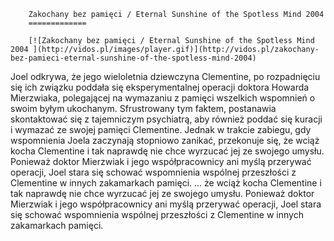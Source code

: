 
        Zakochany bez pamięci / Eternal Sunshine of the Spotless Mind 2004 
        =============
        
        [![Zakochany bez pamięci / Eternal Sunshine of the Spotless Mind 2004 ](http://vidos.pl/images/player.gif)](http://vidos.pl/zakochany-bez-pamieci-eternal-sunshine-of-the-spotless-mind-2004)
        
        
 Joel odkrywa, że jego wieloletnia dziewczyna Clementine, po rozpadnięciu się ich związku poddała się eksperymentalnej operacji doktora Howarda Mierzwiaka, polegającej na wymazaniu z pamięci wszelkich wspomnień o swoim byłym ukochanym. Sfrustrowany tym faktem, postanawia skontaktować się z tajemniczym psychiatrą, aby również poddać się kuracji i wymazać ze swojej pamięci Clementine. Jednak w trakcie zabiegu, gdy wspomnienia Joela zaczynają stopniowo zanikać, przekonuje się, że wciąż kocha Clementine i tak naprawdę nie chce wyrzucać jej ze swojego umysłu. Ponieważ doktor Mierzwiak i jego współpracownicy ani myślą przerywać operacji, Joel stara się schować wspomnienia wspólnej przeszłości z Clementine w innych zakamarkach pamięci.  ... że wciąż kocha Clementine i tak naprawdę nie chce wyrzucać jej ze swojego umysłu. Ponieważ doktor Mierzwiak i jego współpracownicy ani myślą przerywać operacji, Joel stara się schować wspomnienia wspólnej przeszłości z Clementine w innych zakamarkach pamięci.
    